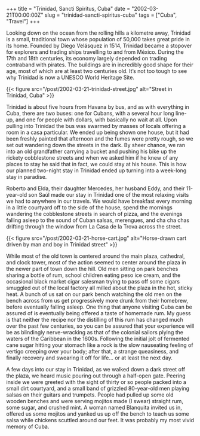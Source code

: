 +++
title = "Trinidad, Sancti Spiritus, Cuba"
date = "2002-03-21T00:00:00Z"
slug = "trinidad-sancti-spiritus-cuba"
tags = ["Cuba", "Travel"]
+++

Looking down on the ocean from the rolling hills a kilometre away, Trinidad is
a small, traditional town whose population of 50,000 takes great pride in its
home. Founded by Diego Velásquez in 1514, Trinidad became a stopover for
explorers and trading ships travelling to and from México. During the 17th and
18th centuries, its economy largely depended on trading contraband with
pirates. The buildings are in incredibly good shape for their age, most of
which are at least two centuries old. It’s not too tough to see why Trinidad is
now a UNESCO World Heritage Site.<!--more-->

{{< figure src="/post/2002-03-21-trinidad-street.jpg"
    alt="Street in Trinidad, Cuba" >}}

Trinidad is about five hours from Havana by bus, and as with everything in
Cuba, there are two buses: one for Cubans, with a several hour long line-up,
and one for people with dollars, with basically no wait at all. Upon pulling
into Trinidad the bus was swarmed by masses of locals offering a room in a casa
particular. We ended up being shown one house, but it had been freshly painted
that afternoon and the fumes were pretty rough, so we set out wandering down
the streets in the dark. By sheer chance, we ran into an old grandfather
carrying a bucket and pushing his bike up the rickety cobblestone streets and
when we asked him if he knew of any places to stay he said that in fact, we
could stay at his house. This is how our planned two-night stay in Trinidad
ended up turning into a week-long stay in paradise.

Roberto and Elda, their daughter Mercedes, her husband Eddy, and their
11-year-old son Saúl made our stay in Trinidad one of the most relaxing visits
we had to anywhere in our travels. We would have breakfast every morning in a
little courtyard off to the side of the house, spend the mornings wandering the
cobblestone streets in search of pizza, and the evenings falling asleep to the
sound of Cuban salsas, merengues, and cha cha chas drifting through the window
from La Casa de la Trova across the street.

{{< figure src="/post/2002-03-21-horse-cart.jpg"
    alt="Horse-drawn cart driven by man and boy in Trinidad street" >}}

While most of the old town is centered around the main plaza, cathedral, and
clock tower, most of the action seemed to center around the plaza in the newer
part of town down the hill. Old men sitting on park benches sharing a bottle of
rum, school children eating peso ice cream, and the occasional black market
cigar salesman trying to pass off some cigars smuggled out of the local factory
all milled about the plaza in the hot, sticky heat. A bunch of us sat on our
park bench watching the old men on the bench across from us get progressively
more drunk from their homebrew, before eventually falling asleep. One thing
that anyone visiting Cuba can be assured of is eventually being offered a taste
of homemade rum. My guess is that neither the recipe nor the distilling of this
rum has changed much over the past few centuries, so you can be assured that
your experience will be as blindingly nerve-wracking as that of the colonial
sailors plying the waters of the Caribbean in the 1600s. Following the initial
jolt of fermented cane sugar hitting your stomach like a rock is the slow
nauseating feeling of vertigo creeping over your body; after that, a strange
queasiness, and finally recovery and swearing it off for life... or at least
the next day.

A few days into our stay in Trinidad, as we walked down a dark street off the
plaza, we heard music pouring out through a half-open gate. Peering inside we
were greeted with the sight of thirty or so people packed into a small dirt
courtyard, and a small band of grizzled 80-year-old men playing salsas on their
guitars and trumpets. People had pulled up some old wooden benches and were
serving mojitos made (I swear) straight rum, some sugar, and crushed mint. A
woman named Blanquita invited us in, offered us some mojitos and yanked us up
off the bench to teach us some salsa while chickens scuttled around our feet.
It was probably my most vivid memory of Cuba.

